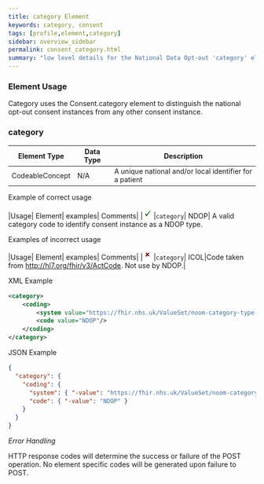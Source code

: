 ```yaml
---
title: category Element
keywords: category, consent
tags: [profile,element,category]
sidebar: overview_sidebar
permalink: consent_category.html
summary: "low level details for the National Data Opt-out 'category' element"
---
```


### Element Usage ###

Category uses the Consent.category element to distinguish the national opt-out consent instances from any other consent instance.

### category ###

|Element Type|Data Type|Description|
| ------------- | ------------- | ------------- |
|CodeableConcept | N/A| A unique national and/or local identifier for a patient |

Example of correct usage

|Usage| Element| examples| Comments|
|![Tick](images/tick.png)|`category`| NDOP| A valid category code to identify consent instance as a NDOP type.

Examples of incorrect usage

|Usage| Element| examples| Comments|
|![Cross](images/cross.png)|`category`| ICOL|Code taken from http://hl7.org/fhir/v3/ActCode. Not use by NDOP.|


XML Example

```xml
<category>
	<coding>
		<system value="https://fhir.nhs.uk/ValueSet/noom-category-type-1"/>
		<code value="NDOP"/>
	</coding>
</category>
```

JSON Example

```json
{
  "category": {
    "coding": {
      "system": { "-value": "https://fhir.nhs.uk/ValueSet/noom-category-type-1" },
      "code": { "-value": "NDOP" }
    }
  }
}
```

*Error Handling*

HTTP response codes will determine the success or failure of the POST operation. No element specific codes will be generated upon failure to POST.




